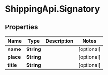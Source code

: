 # ShippingApi.Signatory

## Properties

Name | Type | Description | Notes
------------ | ------------- | ------------- | -------------
**name** | **String** |  | [optional] 
**place** | **String** |  | [optional] 
**title** | **String** |  | [optional] 


